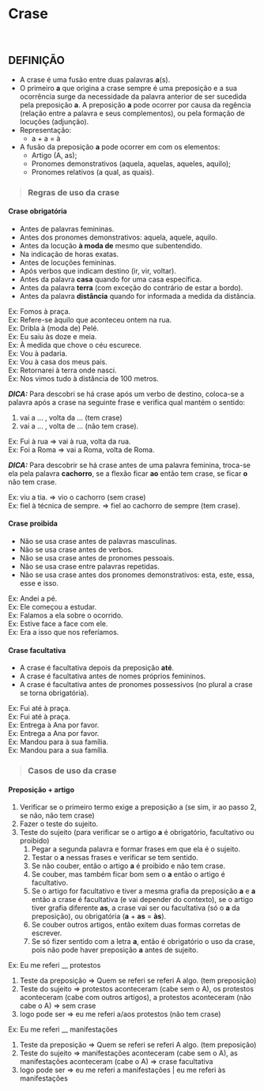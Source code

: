 # Crase

<br>

## DEFINIÇÃO
* A crase é uma fusão entre duas palavras **a**(s).
* O primeiro **a** que origina a crase sempre é uma preposição e a sua ocorrência surge da necessidade da palavra anterior de ser sucedida pela preposição **a**. A preposição **a** pode ocorrer por causa da regência (relação entre a palavra e seus complementos), ou pela formação de locuções (adjunção).
* Representação:
  - a + a = à
* A fusão da preposição **a** pode ocorrer em com os elementos:
  - Artigo (A, as);
  - Pronomes demonstrativos (aquela, aquelas, aqueles, aquilo);
  - Pronomes relativos (a qual, as quais).

> ### Regras de uso da crase

#### Crase obrigatória
* Antes de palavras femininas.
* Antes dos pronomes demonstrativos: aquela, aquele, aquilo.  
* Antes da locução **à moda de** mesmo que subentendido.
* Na indicação de horas exatas.
* Antes de locuções femininas.
* Após verbos que indicam destino (ir, vir, voltar).
* Antes da palavra **casa** quando for uma casa específica.
* Antes da palavra **terra** (com exceção do contrário de estar a bordo).
* Antes da palavra **distância** quando for informada a medida da distância.

Ex: Fomos à praça.  
Ex: Refere-se àquilo que aconteceu ontem na rua.  
Ex: Dribla à (moda de) Pelé.  
Ex: Eu saiu às doze e meia.  
Ex: À medida que chove o céu escurece.  
Ex: Vou à padaria.  
Ex: Vou à casa dos meus pais.  
Ex: Retornarei à terra onde nasci.  
Ex: Nos vimos tudo à distância de 100 metros.

***DICA:*** Para descobri se há crase após um verbo de destino, coloca-se a palavra após a crase na seguinte frase e verifica qual mantém o sentido: 
1. vai a ... , volta da ... (tem crase)
2. vai a ... , volta de ... (não tem crase).

Ex: Fui à rua => vai à rua, volta da rua.  
Ex: Foi a Roma => vai a Roma, volta de Roma.  

***DICA:*** Para descobrir se há crase antes de uma palavra feminina, troca-se ela pela palavra **cachorro**, se a flexão ficar **ao** então tem crase, se ficar **o** não tem crase.  

Ex: viu a tia. => vio o cachorro (sem crase)  
Ex: fiel à técnica de sempre. => fiel ao cachorro de sempre (tem crase).  

#### Crase proibida
* Não se usa crase antes de palavras masculinas.
* Não se usa crase antes de verbos.
* Não se usa crase antes de pronomes pessoais.
* Não se usa crase entre palavras repetidas.
* Não se usa crase antes dos pronomes demonstrativos: esta, este, essa, esse e isso.

Ex: Andei a pé.  
Ex: Ele começou a estudar.  
Ex: Falamos a ela sobre o ocorrido.  
Ex: Estive face a face com ele.  
Ex: Era a isso que nos referíamos.

#### Crase facultativa
* A crase é facultativa depois da preposição **até**.
* A crase é facultativa antes de nomes próprios femininos.
* A crase é facultativa antes de pronomes possessivos (no plural a crase se torna obrigatória).

Ex: Fui até à praça.  
Ex: Fui até à praça.  
Ex: Entrega à Ana por favor.  
Ex: Entrega a Ana por favor.    
Ex: Mandou para à sua família.  
Ex: Mandou para a sua família.  

> ### Casos de uso da crase

#### Preposição + artigo
1. Verificar se o primeiro termo exige a preposição a (se sim, ir ao passo 2, se não, não tem crase)
2. Fazer o teste do sujeito.
3. Teste do sujeito (para verificar se o artigo **a** é obrigatório, facultativo ou proibido)
   1. Pegar a segunda palavra e formar frases em que ela é o sujeito.
   2. Testar o **a** nessas frases e verificar se tem sentido.
   3. Se não couber, então o artigo **a** é proibido e não tem crase.
   4. Se couber, mas também ficar bom sem o **a** então o artigo é facultativo. 
   5. Se o artigo for facultativo e tiver a mesma grafia da preposição **a** e **a** então a crase é facultativa (e vai depender do contexto), se o artigo tiver grafia diferente **as**, a crase vai ser ou facultativa (só o **a** da preposição), ou obrigatória (**a** + **as** = **às**).
   6. Se couber outros artigos, então exitem duas formas corretas de escrever.
   7. Se só fizer sentido com a letra **a**, então é obrigatório o uso da crase, pois não pode haver preposição **a** antes de sujeito.

Ex: Eu me referi __ protestos
1. Teste da preposição => Quem se referi se referi A algo. (tem preposição)
2. Teste do sujeito => protestos aconteceram (cabe sem o A), os protestos aconteceram (cabe com outros artigos), a protestos aconteceram (não cabe o A) => sem crase
3. logo pode ser => eu me referi a/aos protestos (não tem crase)

Ex: Eu me referi __ manifestações
1. Teste da preposição => Quem se referi se referi A algo. (tem preposição)
2. Teste do sujeito => manifestações aconteceram (cabe sem o A), as manifestações aconteceram (cabe o A) => crase facultativa
3. logo pode ser => eu me referi a manifestações | eu me referi às manifestações